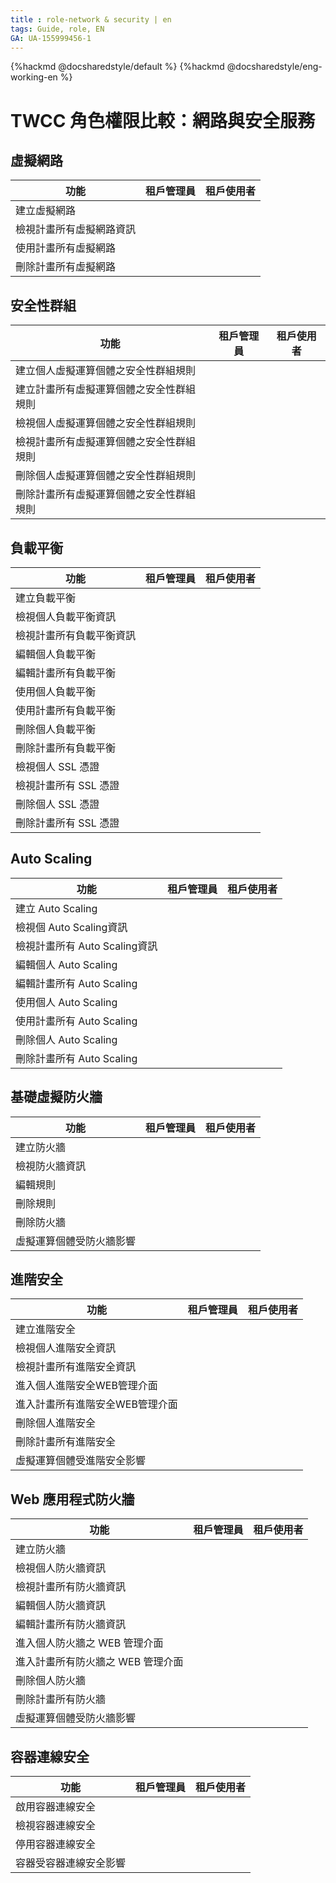 ```yaml
---
title : role-network & security | en
tags: Guide, role, EN
GA: UA-155999456-1
---
```


{%hackmd @docsharedstyle/default %}
{%hackmd @docsharedstyle/eng-working-en %}

<style>
.fa-times{color:#ADADAD; font-size:25px}
.fa-check{color:#27a5bd; font-size:25px}
</style>

# TWCC 角色權限比較：網路與安全服務 

## 虛擬網路

| 功能 | 租戶管理員 | 租戶使用者 |
| -------- | -------- | -------- |
|建立虛擬網路|<i class="fa fa-check" aria-hidden="true"></i>|<i class="fa fa-times" aria-hidden="true"></i>
|檢視計畫所有虛擬網路資訊|<i class="fa fa-check" aria-hidden="true"></i>|<i class="fa fa-check" aria-hidden="true"></i>
|使用計畫所有虛擬網路|<i class="fa fa-check" aria-hidden="true"></i>|<i class="fa fa-check" aria-hidden="true"></i>
|刪除計畫所有虛擬網路|<i class="fa fa-check" aria-hidden="true"></i>|<i class="fa fa-times" aria-hidden="true"></i>

<!-- 
## VPN

| 功能 | 租戶管理員 | 租戶使用者 |
| -------- | -------- | -------- |
|建立 IKE 規則|<i class="fa fa-check" aria-hidden="true"></i>|<i class="fa fa-times" aria-hidden="true"></i>
|檢視計畫所有 IKE 規則資訊|<i class="fa fa-check" aria-hidden="true"></i>|<i class="fa fa-times" aria-hidden="true"></i>
|刪除計畫所有 IKE 規則|<i class="fa fa-check" aria-hidden="true"></i>|<i class="fa fa-times" aria-hidden="true"></i>
|建立 IPsec 規則|<i class="fa fa-check" aria-hidden="true"></i>|<i class="fa fa-times" aria-hidden="true"></i>
|檢視計畫所有 IPsec 規則資訊|<i class="fa fa-check" aria-hidden="true"></i>|<i class="fa fa-times" aria-hidden="true"></i>
|刪除計畫所有 IPsec 規則|<i class="fa fa-check" aria-hidden="true"></i>|<i class="fa fa-times" aria-hidden="true"></i>
|建立 VPN|<i class="fa fa-check" aria-hidden="true"></i>|<i class="fa fa-times" aria-hidden="true"></i>
|檢視計畫所有 VPN 資訊|<i class="fa fa-check" aria-hidden="true"></i>|<i class="fa fa-times" aria-hidden="true"></i>
|刪除計畫所有 VPN|<i class="fa fa-check" aria-hidden="true"></i>|<i class="fa fa-times" aria-hidden="true"></i>
|虛擬運算個體受 VPN 影響|<i class="fa fa-check" aria-hidden="true"></i>|<i class="fa fa-check" aria-hidden="true"></i>
-->

## 安全性群組

| 功能 | 租戶管理員 | 租戶使用者 |
| -------- | -------- | -------- |
|建立個人虛擬運算個體之安全性群組規則|<i class="fa fa-check" aria-hidden="true"></i>|<i class="fa fa-check" aria-hidden="true"></i>
|建立計畫所有虛擬運算個體之安全性群組規則|<i class="fa fa-check" aria-hidden="true"></i>|<i class="fa fa-times" aria-hidden="true"></i>
|檢視個人虛擬運算個體之安全性群組規則|<i class="fa fa-check" aria-hidden="true"></i>|<i class="fa fa-check" aria-hidden="true"></i>
|檢視計畫所有虛擬運算個體之安全性群組規則|<i class="fa fa-check" aria-hidden="true"></i>|<i class="fa fa-times" aria-hidden="true"></i>
|刪除個人虛擬運算個體之安全性群組規則|<i class="fa fa-check" aria-hidden="true"></i>|<i class="fa fa-check" aria-hidden="true"></i>
|刪除計畫所有虛擬運算個體之安全性群組規則|<i class="fa fa-check" aria-hidden="true"></i>|<i class="fa fa-times" aria-hidden="true"></i>

## 負載平衡

| 功能 | 租戶管理員 | 租戶使用者 |
| -------- | -------- | -------- |
|建立負載平衡|<i class="fa fa-check" aria-hidden="true"></i>|<i class="fa fa-check" aria-hidden="true"></i>
|檢視個人負載平衡資訊|<i class="fa fa-check" aria-hidden="true"></i>|<i class="fa fa-check" aria-hidden="true"></i>
|檢視計畫所有負載平衡資訊|<i class="fa fa-check" aria-hidden="true"></i>|<i class="fa fa-times" aria-hidden="true"></i>
|編輯個人負載平衡|<i class="fa fa-check" aria-hidden="true"></i>|<i class="fa fa-check" aria-hidden="true"></i>
|編輯計畫所有負載平衡|<i class="fa fa-check" aria-hidden="true"></i>|<i class="fa fa-times" aria-hidden="true"></i>
|使用個人負載平衡|<i class="fa fa-check" aria-hidden="true"></i>|<i class="fa fa-check" aria-hidden="true"></i>
|使用計畫所有負載平衡|<i class="fa fa-check" aria-hidden="true"></i>|<i class="fa fa-times" aria-hidden="true"></i>
|刪除個人負載平衡|<i class="fa fa-check" aria-hidden="true"></i>|<i class="fa fa-check" aria-hidden="true"></i>
|刪除計畫所有負載平衡|<i class="fa fa-check" aria-hidden="true"></i>|<i class="fa fa-times" aria-hidden="true"></i>
|檢視個人 SSL 憑證|<i class="fa fa-check" aria-hidden="true"></i>|<i class="fa fa-check" aria-hidden="true"></i>
|檢視計畫所有 SSL 憑證|<i class="fa fa-times" aria-hidden="true"></i>|<i class="fa fa-times" aria-hidden="true"></i>
|刪除個人 SSL 憑證|<i class="fa fa-check" aria-hidden="true"></i>|<i class="fa fa-check" aria-hidden="true"></i>
|刪除計畫所有 SSL 憑證|<i class="fa fa-times" aria-hidden="true"></i>|<i class="fa fa-times" aria-hidden="true"></i>



## Auto Scaling 

| 功能 | 租戶管理員 | 租戶使用者 |
| -------- | -------- | -------- |
|建立 Auto Scaling|<i class="fa fa-check" aria-hidden="true"></i>|<i class="fa fa-check" aria-hidden="true"></i>
|檢視個 Auto Scaling資訊|<i class="fa fa-check" aria-hidden="true"></i>|<i class="fa fa-check" aria-hidden="true"></i>
|檢視計畫所有 Auto Scaling資訊|<i class="fa fa-check" aria-hidden="true"></i>|<i class="fa fa-times" aria-hidden="true"></i>
|編輯個人 Auto Scaling|<i class="fa fa-check" aria-hidden="true"></i>|<i class="fa fa-check" aria-hidden="true"></i>
|編輯計畫所有 Auto Scaling|<i class="fa fa-check" aria-hidden="true"></i>|<i class="fa fa-times" aria-hidden="true"></i>
|使用個人 Auto Scaling|<i class="fa fa-check" aria-hidden="true"></i>|<i class="fa fa-check" aria-hidden="true"></i>
|使用計畫所有 Auto Scaling|<i class="fa fa-check" aria-hidden="true"></i>|<i class="fa fa-times" aria-hidden="true"></i>
|刪除個人 Auto Scaling|<i class="fa fa-check" aria-hidden="true"></i>|<i class="fa fa-check" aria-hidden="true"></i>
|刪除計畫所有 Auto Scaling|<i class="fa fa-check" aria-hidden="true"></i>|<i class="fa fa-times" aria-hidden="true"></i>

## 基礎虛擬防火牆

| 功能 | 租戶管理員 | 租戶使用者 |
| -------- | -------- | -------- |
|建立防火牆|<i class="fa fa-check" aria-hidden="true"></i>|<i class="fa fa-times" aria-hidden="true"></i>
|檢視防火牆資訊|<i class="fa fa-check" aria-hidden="true"></i>|<i class="fa fa-times" aria-hidden="true"></i>
|編輯規則|<i class="fa fa-check" aria-hidden="true"></i>|<i class="fa fa-times" aria-hidden="true"></i>
|刪除規則|<i class="fa fa-check" aria-hidden="true"></i>|<i class="fa fa-times" aria-hidden="true"></i>
|刪除防火牆|<i class="fa fa-check" aria-hidden="true"></i>|<i class="fa fa-times" aria-hidden="true"></i>
|虛擬運算個體受防火牆影響|<i class="fa fa-check" aria-hidden="true"></i>|<i class="fa fa-check" aria-hidden="true"></i>

## 進階安全

| 功能 | 租戶管理員 | 租戶使用者 |
| -------- | -------- | -------- |
|建立進階安全|<i class="fa fa-check" aria-hidden="true"></i>|<i class="fa fa-times" aria-hidden="true"></i>
|檢視個人進階安全資訊|<i class="fa fa-check" aria-hidden="true"></i>|<i class="fa fa-times" aria-hidden="true"></i>
|檢視計畫所有進階安全資訊|<i class="fa fa-check" aria-hidden="true"></i>|<i class="fa fa-times" aria-hidden="true"></i>
|進入個人進階安全WEB管理介面|<i class="fa fa-check" aria-hidden="true"></i>|<i class="fa fa-times" aria-hidden="true"></i>
|進入計畫所有進階安全WEB管理介面|<i class="fa fa-times" aria-hidden="true"></i>|<i class="fa fa-times" aria-hidden="true"></i>
|刪除個人進階安全|<i class="fa fa-check" aria-hidden="true"></i>|<i class="fa fa-times" aria-hidden="true"></i>
|刪除計畫所有進階安全|<i class="fa fa-times" aria-hidden="true"></i>|<i class="fa fa-times" aria-hidden="true"></i>
|虛擬運算個體受進階安全影響|<i class="fa fa-check" aria-hidden="true"></i>|<i class="fa fa-check" aria-hidden="true"></i>

## Web 應用程式防火牆

| 功能 | 租戶管理員 | 租戶使用者 |
| -------- | -------- | -------- |
|建立防火牆|<i class="fa fa-check" aria-hidden="true"></i>|<i class="fa fa-times" aria-hidden="true"></i>
|檢視個人防火牆資訊|<i class="fa fa-check" aria-hidden="true"></i>|<i class="fa fa-times" aria-hidden="true"></i>
|檢視計畫所有防火牆資訊|<i class="fa fa-check" aria-hidden="true"></i>|<i class="fa fa-times" aria-hidden="true"></i>
|編輯個人防火牆資訊|<i class="fa fa-check" aria-hidden="true"></i>|<i class="fa fa-times" aria-hidden="true"></i>
|編輯計畫所有防火牆資訊|<i class="fa fa-check" aria-hidden="true"></i>|<i class="fa fa-times" aria-hidden="true"></i>
|進入個人防火牆之 WEB 管理介面|<i class="fa fa-check" aria-hidden="true"></i>|<i class="fa fa-times" aria-hidden="true"></i>
|進入計畫所有防火牆之 WEB 管理介面|<i class="fa fa-times" aria-hidden="true"></i>|<i class="fa fa-times" aria-hidden="true"></i>
|刪除個人防火牆|<i class="fa fa-check" aria-hidden="true"></i>|<i class="fa fa-times" aria-hidden="true"></i>
|刪除計畫所有防火牆|<i class="fa fa-check" aria-hidden="true"></i>|<i class="fa fa-times" aria-hidden="true"></i>
|虛擬運算個體受防火牆影響|<i class="fa fa-check" aria-hidden="true"></i>|<i class="fa fa-check" aria-hidden="true"></i>

## 容器連線安全

| 功能 | 租戶管理員 | 租戶使用者 |
| -------- | -------- | -------- |
|啟用容器連線安全|<i class="fa fa-check" aria-hidden="true"></i>|<i class="fa fa-times" aria-hidden="true"></i>
|檢視容器連線安全|<i class="fa fa-check" aria-hidden="true"></i>|<i class="fa fa-times" aria-hidden="true"></i>
|停用容器連線安全|<i class="fa fa-check" aria-hidden="true"></i>|<i class="fa fa-times" aria-hidden="true"></i>
|容器受容器連線安全影響|<i class="fa fa-check" aria-hidden="true"></i>|<i class="fa fa-check" aria-hidden="true"></i>




